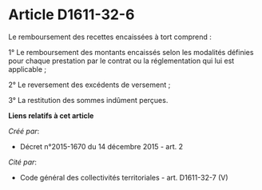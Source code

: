 # Article D1611-32-6

Le remboursement des recettes encaissées à tort comprend :

1° Le remboursement des montants encaissés selon les modalités définies pour chaque prestation par le contrat ou la
réglementation qui lui est applicable ;

2° Le reversement des excédents de versement ;

3° La restitution des sommes indûment perçues.

**Liens relatifs à cet article**

_Créé par_:

  - Décret n°2015-1670 du 14 décembre 2015 - art. 2

_Cité par_:

  - Code général des collectivités territoriales - art. D1611-32-7 (V)
